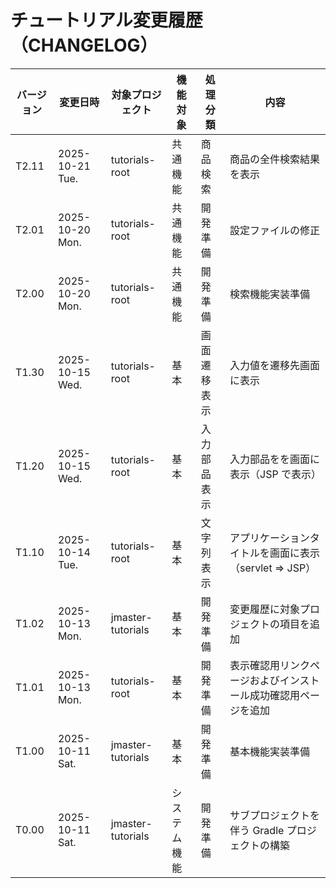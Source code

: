 # チュートリアル変更履歴（CHANGELOG）

<!--
| T3.23 | 2025-00-00 Day. | カテゴリ管理 | カテゴリ削除 | 商品カテゴリを削除（カテゴリ削除） |
| T3.22 | 2025-00-00 Day. | カテゴリ管理 | カテゴリ更新 | 商品カテゴリを変更（カテゴリ更新） |
| T3.21 | 2025-00-00 Day. | カテゴリ管理 | カテゴリ登録 | 新しい商品カテゴリを追加（カテゴリ登録） |
| T3.13 | 2025-00-00 Day. | 商品管理 | 商品削除 | 商品を削除（商品削除） |
| T3.12 | 2025-00-00 Day. | 商品管理 | 商品更新 | 商品情報を変更（商品更新） |
| T3.11 | 2025-00-00 Day. | 商品管理 | 商品登録 | 新しい商品を追加（商品登録） |
| T2.40 | 2025-00-00 Day. | 商品管理 | 商品範囲検索 | 範囲指定による検索結果を表示（範囲検索結果一覧） |
| T2.30 | 2025-00-00 Day. | 商品管理 | 商品キーワード検索 | キーワード入力による検索結果を表示（キーワード検索結果一覧） |
| T2.20 | 2025-00-00 Day. | 商品管理 | 商品並べ替え検索 | 並べ替え指定による検索結果を表示（並べ替え検索結果一覧） |
-->

| バージョン | 変更日時        | 対象プロジェクト  | 機能対象     | 処理分類     | 内容                                                           |
| ---------- | --------------- | ----------------- | ------------ | ------------ | -------------------------------------------------------------- |
| T2.11      | 2025-10-21 Tue. | tutorials-root    | 共通機能     | 商品検索     | 商品の全件検索結果を表示                                       |
| T2.01      | 2025-10-20 Mon. | tutorials-root    | 共通機能     | 開発準備     | 設定ファイルの修正                                             |
| T2.00      | 2025-10-20 Mon. | tutorials-root    | 共通機能     | 開発準備     | 検索機能実装準備                                               |
| T1.30      | 2025-10-15 Wed. | tutorials-root    | 基本         | 画面遷移表示 | 入力値を遷移先画面に表示                                       |
| T1.20      | 2025-10-15 Wed. | tutorials-root    | 基本         | 入力部品表示 | 入力部品をを画面に表示（JSP で表示）                           |
| T1.10      | 2025-10-14 Tue. | tutorials-root    | 基本         | 文字列表示   | アプリケーションタイトルを画面に表示（servlet ⇒ JSP）          |
| T1.02      | 2025-10-13 Mon. | jmaster-tutorials | 基本         | 開発準備     | 変更履歴に対象プロジェクトの項目を追加                         |
| T1.01      | 2025-10-13 Mon. | tutorials-root    | 基本         | 開発準備     | 表示確認用リンクページおよびインストール成功確認用ページを追加 |
| T1.00      | 2025-10-11 Sat. | jmaster-tutorials | 基本         | 開発準備     | 基本機能実装準備                                               |
| T0.00      | 2025-10-11 Sat. | jmaster-tutorials | システム機能 | 開発準備     | サブプロジェクトを伴う Gradle プロジェクトの構築               |

<!--
gradle.propertiesの変更（必要があれば忘れずに！）

org.gradle.java.home=C:/pleiades/2025-09/java/21
                                 ^^^^^^^^^^^^^^^ ここが変更部分（これはpleiades 2025-09版にバンドルのJava21を使っている場合の設定）
-->

